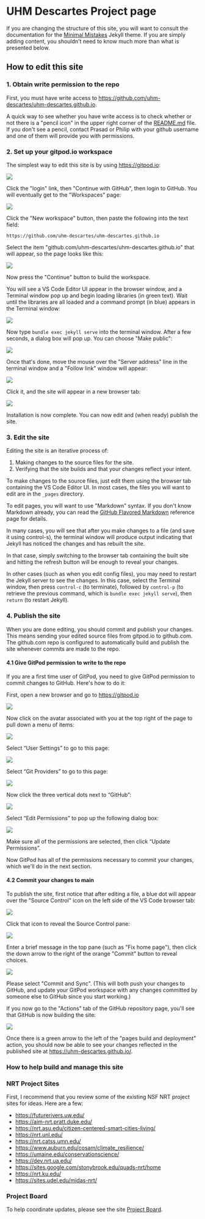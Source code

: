 # UHM Descartes Project page

If you are changing the structure of this site, you will want to consult the documentation for the [Minimal Mistakes](https://mmistakes.github.io/minimal-mistakes/) Jekyll theme.  If you are simply adding content, you shouldn't need to know much more than what is presented below. 

## How to edit this site

### 1. Obtain write permission to the repo

First, you must have write access to <https://github.com/uhm-descartes/uhm-descartes.github.io>. 

A quick way to see whether you have write access is to check whether or not there is a "pencil icon" in the upper right corner of the [README.md](https://github.com/uhm-descartes/uhm-descartes.github.io/blob/master/README.md) file. If you don't see a pencil, contact Prasad or Philip with your github username and one of them will provide you with permissions.

### 2. Set up your gitpod.io workspace

The simplest way to edit this site is by using <https://gitpod.io>:

<img src="README-screenshots/gitpod-1.png"/>

Click the "login" link, then "Continue with GitHub", then login to GitHub. You will eventually get to the "Workspaces" page:

<img src="README-screenshots/gitpod-2.png"/>

Click the "New workspace" button, then paste the following into the text field:

```
https://github.com/uhm-descartes/uhm-descartes.github.io
```

Select the item "github.com/uhm-descartes/uhm-descartes.github.io" that will appear, so the page looks like this:

<img src="README-screenshots/gitpod-3.png"/>

Now press the "Continue" button to build the workspace.

You will see a VS Code Editor UI appear in the browser window, and a Terminal window pop up and begin loading libraries (in green text). Wait until the libraries are all loaded and a command prompt (in blue) appears in the Terminal window:

<img src="README-screenshots/gitpod-4.png"/>

Now type `bundle exec jekyll serve` into the terminal window.  After a few seconds, a dialog box will pop up. You can choose "Make public":

<img src="README-screenshots/gitpod-5.png"/>

Once that's done, move the mouse over the "Server address" line in the terminal window and a "Follow link" window will appear:

<img src="README-screenshots/gitpod-6.png"/>

Click it, and the site will appear in a new browser tab:

<img src="README-screenshots/gitpod-7.png"/>

Installation is now complete. You can now edit and (when ready) publish the site. 

### 3. Edit the site

Editing the site is an iterative process of:

1. Making changes to the source files for the site. 
2. Verifying that the site builds and that your changes reflect your intent.

To make changes to the source files, just edit them using the browser tab containing the VS Code Editor UI. In most cases, the files you will want to edit are in the `_pages` directory. 

To edit pages, you will want to use "Markdown" syntax.  If you don't know Markdown already, you can read the [GitHub Flavored Markdown](https://docs.github.com/en/get-started/writing-on-github/getting-started-with-writing-and-formatting-on-github/basic-writing-and-formatting-syntax) reference page for details. 

In many cases, you will see that after you make changes to a file (and save it using control-s), the terminal window will produce output indicating that Jekyll has noticed the changes and has rebuilt the site. 

In that case, simply switching to the browser tab containing the built site and hitting the refresh button will be enough to reveal your changes. 

In other cases (such as when you edit config files), you may need to restart the Jekyll server to see the changes.  In this case, select the Terminal window, then press `control-c` (to terminate), followed by `control-p` (to retrieve the previous command, which is `bundle exec jekyll serve`), then `return` (to restart Jekyll).

### 4. Publish the site

When you are done editing, you should commit and publish your changes. This means sending your edited source files from gitpod.io to github.com.  The github.com repo is configured to automatically build and publish the site whenever commits are made to the repo. 

#### 4.1 Give GitPod permission to write to the repo

If you are a first time user of GitPod, you need to give GitPod permission to commit changes to GitHub. Here's how to do it:

First, open a new browser and go to <https://gitpod.io>

<img src="README-screenshots/gitpod-12.png"/>

Now click on the avatar associated with you at the top right of the page to pull down a menu of items:

<img src="README-screenshots/gitpod-13.png"/>

Select “User Settings” to go to this page:

<img src="README-screenshots/gitpod-14.png"/>

Select “Git Providers” to go to this page:

<img src="README-screenshots/gitpod-15.png"/>

Now click the three vertical dots next to “GitHub”:

<img src="README-screenshots/gitpod-16.png"/>

Select “Edit Permissions” to pop up the following dialog box:

<img src="README-screenshots/gitpod-17.png"/>

Make sure all of the permissions are selected, then click “Update Permissions”.

Now GitPod has all of the permissions necessary to commit your changes, which we'll do in the next section.

#### 4.2 Commit your changes to main

To publish the site, first notice that after editing a file, a blue dot will appear over the "Source Control" icon on the left side of the VS Code browser tab:

<img src="README-screenshots/gitpod-8.png"/>

Click that icon to reveal the Source Control pane:

<img src="README-screenshots/gitpod-9.png"/>

Enter a brief message in the top pane (such as "Fix home page"), then click the down arrow to the right of the orange "Commit" button to reveal choices. 

<img src="README-screenshots/gitpod-10.png"/>

Please select "Commit and Sync". (This will both push your changes to GitHub, and update your GitPod workspace with any changes committed by someone else to GitHub since you start working.)

If you now go to the "Actions" tab of the GitHub repository page, you'll see that GitHub is now building the site:

<img src="README-screenshots/gitpod-10.png"/>

Once there is a green arrow to the left of the "pages build and deployment" action, you should now be able to see your changes reflected in the published site at <https://uhm-descartes.github.io/>.

### How to help build and manage this site

### NRT Project Sites

First, I recommend that you review some of the existing NSF NRT project sites for ideas. Here are a few:

* https://futurerivers.uw.edu/
* https://aim-nrt.pratt.duke.edu/
* https://nrt.asu.edu/citizen-centered-smart-cities-living/
* https://nrt.unl.edu/
* https://nrt.catss.umn.edu/
* https://www.auburn.edu/cosam/climate_resilience/
* https://umaine.edu/conservationscience/
* https://dev.nrt.ua.edu/
* https://sites.google.com/stonybrook.edu/quads-nrt/home
* https://nrt.ku.edu/
* https://sites.udel.edu/midas-nrt/


### Project Board

To help coordinate updates, please see the site [Project Board](https://github.com/orgs/uhm-descartes/projects/1/views/1).
